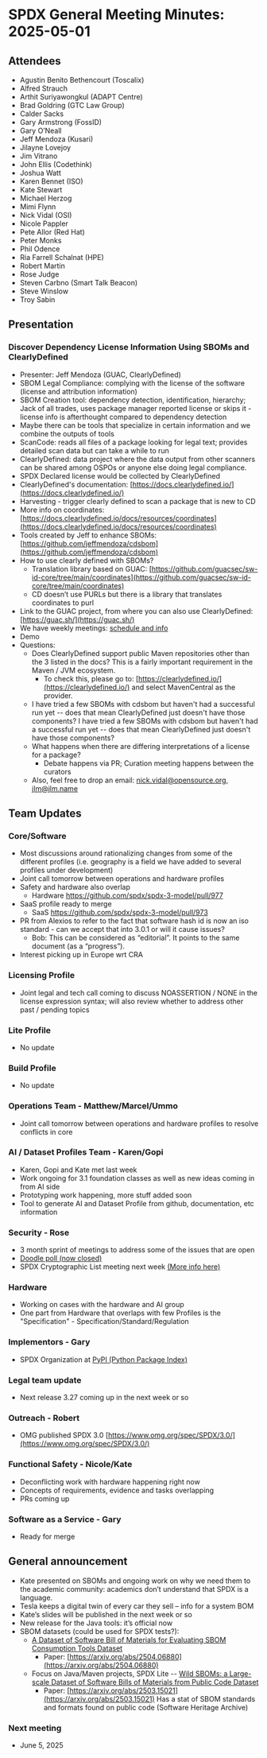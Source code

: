 # SPDX General Meeting Minutes: 2025-05-01

## Attendees
- Agustin Benito Bethencourt (Toscalix)
- Alfred Strauch
- Arthit Suriyawongkul (ADAPT Centre)
- Brad Goldring (GTC Law Group)
- Calder Sacks
- Gary Armstrong (FossID)
- Gary O’Neall
- Jeff Mendoza (Kusari)
- Jilayne Lovejoy
- Jim Vitrano
- John Ellis (Codethink)
- Joshua Watt
- Karen Bennet (ISO)
- Kate Stewart
- Michael Herzog
- Mimi Flynn
- Nick Vidal (OSI)
- Nicole Pappler
- Pete Allor (Red Hat)
- Peter Monks
- Phil Odence
- Ria Farrell Schalnat (HPE)
- Robert Martin
- Rose Judge
- Steven Carbno (Smart Talk Beacon)
- Steve Winslow
- Troy Sabin

## Presentation
### Discover Dependency License Information Using SBOMs and ClearlyDefined
- Presenter: Jeff Mendoza (GUAC, ClearlyDefined)
- SBOM Legal Compliance: complying with the license of the software (license and attribution information)  
- SBOM Creation tool: dependency detection, identification, hierarchy; Jack of all trades, uses package manager reported license or skips it - license info is afterthought compared to dependency detection
- Maybe there can be tools that specialize in certain information and we combine the outputs of tools  
- ScanCode: reads all files of a package looking for legal text; provides detailed scan data but can take a while to run  
- ClearlyDefined: data project where the data output from other scanners can be shared among OSPOs or anyone else doing legal compliance.   
- SPDX Declared license would be collected by ClearlyDefined  
- ClearlyDefined's documentation: [https://docs.clearlydefined.io/](https://docs.clearlydefined.io/)  
- Harvesting \- trigger clearly defined to scan a package that is new to CD  
- More info on coordinates: [https://docs.clearlydefined.io/docs/resources/coordinates](https://docs.clearlydefined.io/docs/resources/coordinates)  
- Tools created by Jeff to enhance SBOMs: [https://github.com/jeffmendoza/cdsbom](https://github.com/jeffmendoza/cdsbom)  
- How to use clearly defined with SBOMs?  
  - Translation library based on GUAC: [https://github.com/guacsec/sw-id-core/tree/main/coordinates](https://github.com/guacsec/sw-id-core/tree/main/coordinates)   
  - CD doesn’t use PURLs but there is a library that translates coordinates to purl  
- Link to the GUAC project, from where you can also use ClearlyDefined: [https://guac.sh/](https://guac.sh/)
- We have weekly meetings: [schedule and info](https://docs.clearlydefined.io/docs/community/meetings)
- Demo  
- Questions:  
  - Does ClearlyDefined support public Maven repositories other than the 3 listed in the docs? This is a fairly important requirement in the Maven / JVM ecosystem.  
    - To check this, please go to: [https://clearlydefined.io/](https://clearlydefined.io/) and select MavenCentral as the provider.   
  - I have tried a few SBOMs with cdsbom but haven't had a successful run yet -- does that mean ClearlyDefined just doesn't have those components? I have tried a few SBOMs with cdsbom but haven't had a successful run yet -- does that mean ClearlyDefined just doesn't have those components?   
  - What happens when there are differing interpretations of a license for a package?  
    - Debate happens via PR; Curation meeting happens between the curators  
  - Also, feel free to drop an email: [nick.vidal@opensource.org](mailto:nick.vidal@opensource.org), [jlm@jlm.name](mailto:jlm@jlm.name)

## Team Updates
### Core/Software
- Most discussions around rationalizing changes from some of the different profiles (i.e. geography is a field we have added to several profiles under development)  
- Joint call tomorrow between operations and hardware profiles  
- Safety and hardware also overlap  
  - Hardware https://github.com/spdx/spdx-3-model/pull/977  
- SaaS profile ready to merge  
  - SaaS https://github.com/spdx/spdx-3-model/pull/973  
- PR from Alexios to refer to the fact that software hash id is now an iso standard \- can we accept that into 3.0.1 or will it cause issues?  
  - Bob: This can be considered as “editorial”. It points to the same document (as a “progress”).  
- Interest picking up in Europe wrt CRA

### Licensing Profile
- Joint legal and tech call coming to discuss NOASSERTION / NONE in the license expression syntax; will also review whether to address other past / pending topics

### Lite Profile
- No update

### Build Profile
- No update

### Operations Team - Matthew/Marcel/Ummo
- Joint call tomorrow between operations and hardware profiles to resolve conflicts in core

### AI / Dataset Profiles Team - Karen/Gopi
- Karen, Gopi and Kate met last week  
- Work ongoing for 3.1 foundation classes as well as new ideas coming in from AI side
- Prototyping work happening, more stuff added soon
- Tool to generate AI and Dataset Profile from github, documentation, etc information

### Security - Rose
- 3 month sprint of meetings to address some of the issues that are open
- [Doodle poll (now closed)](https://doodle.com/meeting/organize/id/azYBpDZe?authToken=cm9zZS5qdWRnZUBicm9hZGNvbS5jb207Um9zZSBKdWRnZQ%3D%3D.rEX1qPYVdNPLIbXqc0)
- SPDX Cryptographic List meeting next week [(More info here)](https://lists.spdx.org/g/spdx/message/1983)

### Hardware
- Working on cases with the hardware and AI group  
- One part from Hardware that overlaps with few Profiles is the "Specification" - Specification/Standard/Regulation

### Implementors - Gary
- SPDX Organization at [PyPI (Python Package Index)](https://pypi.org/org/spdx/)

### Legal team update
- Next release 3.27 coming up in the next week or so

### Outreach - Robert
- OMG published SPDX 3.0 [https://www.omg.org/spec/SPDX/3.0/](https://www.omg.org/spec/SPDX/3.0/) 

### Functional Safety - Nicole/Kate
- Deconflicting work with hardware happening right now
- Concepts of requirements, evidence and tasks overlapping
- PRs coming up

### Software as a Service - Gary
- Ready for merge

## General announcement
- Kate presented on SBOMs and ongoing work on why we need them to the academic community: academics don’t understand that SPDX is a language.
- Tesla keeps a digital twin of every car they sell – info for a system BOM
- Kate’s slides will be published in the next week or so
- New release for the Java tools: it’s official now
- SBOM datasets (could be used for SPDX tests?):
  - [A Dataset of Software Bill of Materials for Evaluating SBOM Consumption Tools Dataset](https://zenodo.org/records/14233415)
    - Paper: [https://arxiv.org/abs/2504.06880](https://arxiv.org/abs/2504.06880)
  - Focus on Java/Maven projects, SPDX Lite -- [Wild SBOMs: a Large-scale Dataset of Software Bills of Materials from Public Code Dataset](https://zenodo.org/records/14250103)
    - Paper: [https://arxiv.org/abs/2503.15021](https://arxiv.org/abs/2503.15021) Has a stat of SBOM standards and formats found on public code (Software Heritage Archive)

### Next meeting
- June 5, 2025
